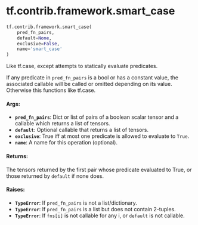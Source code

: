 <div itemscope itemtype="http://developers.google.com/ReferenceObject">
<meta itemprop="name" content="tf.contrib.framework.smart_case" />
<meta itemprop="path" content="Stable" />
</div>

# tf.contrib.framework.smart_case

``` python
tf.contrib.framework.smart_case(
    pred_fn_pairs,
    default=None,
    exclusive=False,
    name='smart_case'
)
```

Like tf.case, except attempts to statically evaluate predicates.

If any predicate in `pred_fn_pairs` is a bool or has a constant value, the
associated callable will be called or omitted depending on its value.
Otherwise this functions like tf.case.

#### Args:

* <b>`pred_fn_pairs`</b>: Dict or list of pairs of a boolean scalar tensor and a
                 callable which returns a list of tensors.
* <b>`default`</b>: Optional callable that returns a list of tensors.
* <b>`exclusive`</b>: True iff at most one predicate is allowed to evaluate to `True`.
* <b>`name`</b>: A name for this operation (optional).


#### Returns:

The tensors returned by the first pair whose predicate evaluated to True, or
those returned by `default` if none does.


#### Raises:

* <b>`TypeError`</b>: If `pred_fn_pairs` is not a list/dictionary.
* <b>`TypeError`</b>: If `pred_fn_pairs` is a list but does not contain 2-tuples.
* <b>`TypeError`</b>: If `fns[i]` is not callable for any i, or `default` is not
             callable.
